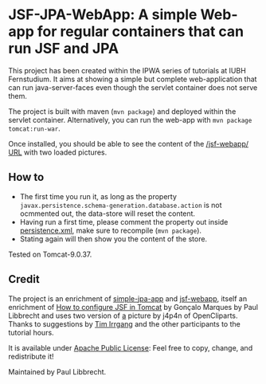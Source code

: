 # JSF-JPA-WebApp: A simple Web-app for regular containers that can run JSF and JPA

This project has been created within the IPWA series of tutorials at IUBH Fernstudium. It aims at showing a simple but complete web-application that can run java-server-faces even though the servlet container does not serve them.

The project is built with maven (`mvn package`) and deployed within the servlet container.
Alternatively, you can run the web-app with `mvn package tomcat:run-war`.

Once installed, you should be able to see the content of the [/jsf-webapp/ URL](src/main/webapp/faces/index.xhtml) with two loaded pictures.

## How to
* The first time you run it, as long as the property `javax.persistence.schema-generation.database.action`
is not ocmmented out, the data-store will reset the content.
* Having run a first time, please comment the property out
inside [persistence.xml](src/main/resources/META-INF/persistence.xml),
make sure to recompile (`mvn package`).
* Stating again will then show you the content of the store.

Tested on Tomcat-9.0.37.

## Credit

The project is an enrichment of
 [simple-jpa-app](https://github.com/IUBH-Webanwendungen/simple-jpa-app)
 and [jsf-webapp](https://github.com/IUBH-Webanwendungen/jsf-webapp), itself
 an enrichment of  [How to configure JSF in Tomcat](https://www.byteslounge.com/tutorials/how-to-configure-jsf-in-tomcat-example) by Gonçalo Marques by Paul Libbrecht and uses two version of [a](https://openclipart.org/detail/323008/are-you-lucky-typography) picture by j4p4n of OpenCliparts.
 Thanks to suggestions by [Tim Irrgang](https://github.com/designexe/) and the other participants to the tutorial hours.
 
 It is available under [Apache Public License](LICENSE.txt): Feel free to copy, change, and redistribute it!
 
 Maintained by Paul Libbrecht.